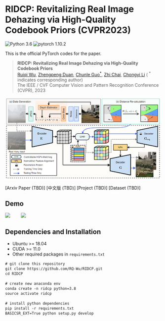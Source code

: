 # RIDCP: Revitalizing Real Image Dehazing via High-Quality Codebook Priors (CVPR2023)

![Python 3.6](https://img.shields.io/badge/python-3.6-g) ![pytorch 1.10.2](https://img.shields.io/badge/pytorch-1.10.2-blue.svg)

This is the official PyTorch codes for the paper.  
>**RIDCP: Revitalizing Real Image Dehazing via High-Quality Codebook Priors**<br>  [Ruiqi Wu](https://rq-wu.github.io/), [Zhengpeng Duan](https://github.com/Adam-duan), [Chunle Guo<sup>*</sup>](https://scholar.google.com/citations?user=RZLYwR0AAAAJ&hl=en), [Zhi Chai](), [Chongyi Li](https://li-chongyi.github.io/)
( <sup>*</sup> indicates corresponding author)<br>
>The IEEE / CVF Computer Vision and Pattern Recognition Conference (CVPR), 2023

![framework_img](figs/framework_overview.png)

[Arxiv Paper (TBD)]  [中文版 (TBD)] [Project (TBD)]  [Dataset (TBD)]

## Demo

<img src="https://github.com/RQ-Wu/RIDCP/blob/master/figs/car.gif" width="390px"/> &nbsp; &nbsp; &nbsp; &nbsp; <img src="https://github.com/RQ-Wu/RIDCP/blob/master/figs/mountain.gif" width="390px"/>

## Dependencies and Installation

- Ubuntu >= 18.04
- CUDA >= 11.0
- Other required packages in `requirements.txt`
```
# git clone this repository
git clone https://github.com/RQ-Wu/RIDCP.git
cd RIDCP

# create new anaconda env
conda create -n ridcp python=3.8
source activate ridcp 

# install python dependencies
pip install -r requirements.txt
BASICSR_EXT=True python setup.py develop
```

